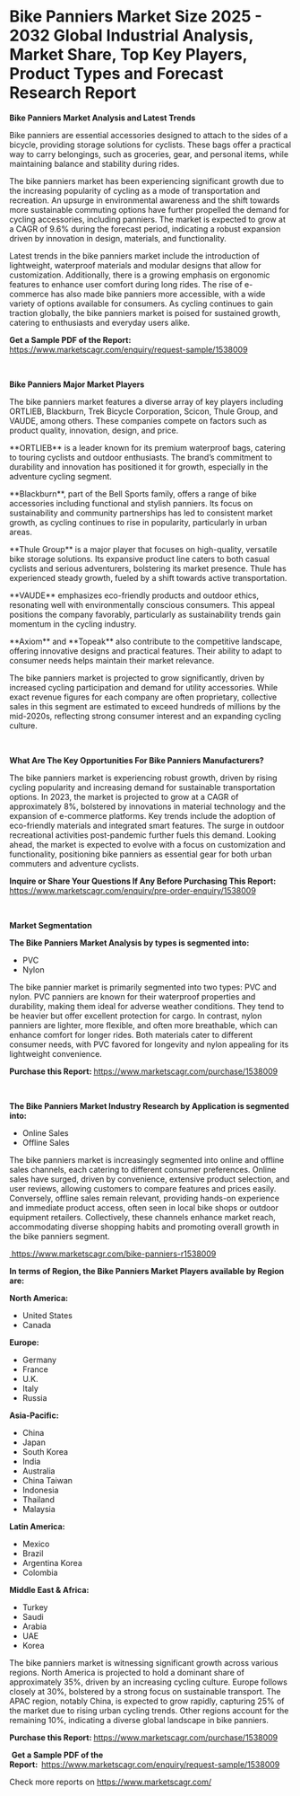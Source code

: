 <p><h1>Bike Panniers Market Size 2025 - 2032 Global Industrial Analysis, Market Share, Top Key Players, Product Types and Forecast Research Report</h1></p><p><strong>Bike Panniers Market Analysis and Latest Trends</strong></p>
<p><p>Bike panniers are essential accessories designed to attach to the sides of a bicycle, providing storage solutions for cyclists. These bags offer a practical way to carry belongings, such as groceries, gear, and personal items, while maintaining balance and stability during rides. </p><p>The bike panniers market has been experiencing significant growth due to the increasing popularity of cycling as a mode of transportation and recreation. An upsurge in environmental awareness and the shift towards more sustainable commuting options have further propelled the demand for cycling accessories, including panniers. The market is expected to grow at a CAGR of 9.6% during the forecast period, indicating a robust expansion driven by innovation in design, materials, and functionality.</p><p>Latest trends in the bike panniers market include the introduction of lightweight, waterproof materials and modular designs that allow for customization. Additionally, there is a growing emphasis on ergonomic features to enhance user comfort during long rides. The rise of e-commerce has also made bike panniers more accessible, with a wide variety of options available for consumers. As cycling continues to gain traction globally, the bike panniers market is poised for sustained growth, catering to enthusiasts and everyday users alike.</p></p>
<p><strong>Get a Sample PDF of the Report:&nbsp;</strong> <a href="https://www.marketscagr.com/enquiry/request-sample/1538009?utm_campaign=2378&utm_medium=2&utm_source=Github&utm_content=ia&utm_term=08022025&utm_id=bike-panniers">https://www.marketscagr.com/enquiry/request-sample/1538009</a></p>
<p>&nbsp;</p>
<p><strong>Bike Panniers Major Market Players</strong></p>
<p><p>The bike panniers market features a diverse array of key players including ORTLIEB, Blackburn, Trek Bicycle Corporation, Scicon, Thule Group, and VAUDE, among others. These companies compete on factors such as product quality, innovation, design, and price.</p><p>**ORTLIEB** is a leader known for its premium waterproof bags, catering to touring cyclists and outdoor enthusiasts. The brand’s commitment to durability and innovation has positioned it for growth, especially in the adventure cycling segment.</p><p>**Blackburn**, part of the Bell Sports family, offers a range of bike accessories including functional and stylish panniers. Its focus on sustainability and community partnerships has led to consistent market growth, as cycling continues to rise in popularity, particularly in urban areas.</p><p>**Thule Group** is a major player that focuses on high-quality, versatile bike storage solutions. Its expansive product line caters to both casual cyclists and serious adventurers, bolstering its market presence. Thule has experienced steady growth, fueled by a shift towards active transportation.</p><p>**VAUDE** emphasizes eco-friendly products and outdoor ethics, resonating well with environmentally conscious consumers. This appeal positions the company favorably, particularly as sustainability trends gain momentum in the cycling industry.</p><p>**Axiom** and **Topeak** also contribute to the competitive landscape, offering innovative designs and practical features. Their ability to adapt to consumer needs helps maintain their market relevance.</p><p>The bike panniers market is projected to grow significantly, driven by increased cycling participation and demand for utility accessories. While exact revenue figures for each company are often proprietary, collective sales in this segment are estimated to exceed hundreds of millions by the mid-2020s, reflecting strong consumer interest and an expanding cycling culture.</p></p>
<p>&nbsp;</p>
<p><strong>What Are The Key Opportunities For Bike Panniers Manufacturers?</strong></p>
<p><p>The bike panniers market is experiencing robust growth, driven by rising cycling popularity and increasing demand for sustainable transportation options. In 2023, the market is projected to grow at a CAGR of approximately 8%, bolstered by innovations in material technology and the expansion of e-commerce platforms. Key trends include the adoption of eco-friendly materials and integrated smart features. The surge in outdoor recreational activities post-pandemic further fuels this demand. Looking ahead, the market is expected to evolve with a focus on customization and functionality, positioning bike panniers as essential gear for both urban commuters and adventure cyclists.</p></p>
<p><strong>Inquire or Share Your Questions If Any Before Purchasing This Report:</strong> <a href="https://www.marketscagr.com/enquiry/pre-order-enquiry/1538009?utm_campaign=2378&utm_medium=2&utm_source=Github&utm_content=ia&utm_term=08022025&utm_id=bike-panniers">https://www.marketscagr.com/enquiry/pre-order-enquiry/1538009</a></p>
<p>&nbsp;</p>
<p><strong>Market Segmentation</strong></p>
<p><strong>The Bike Panniers Market Analysis by types is segmented into:</strong></p>
<p><ul><li>PVC</li><li>Nylon</li></ul></p>
<p><p>The bike pannier market is primarily segmented into two types: PVC and nylon. PVC panniers are known for their waterproof properties and durability, making them ideal for adverse weather conditions. They tend to be heavier but offer excellent protection for cargo. In contrast, nylon panniers are lighter, more flexible, and often more breathable, which can enhance comfort for longer rides. Both materials cater to different consumer needs, with PVC favored for longevity and nylon appealing for its lightweight convenience.</p></p>
<p><strong>Purchase this Report:&nbsp;</strong><a href="https://www.marketscagr.com/purchase/1538009?utm_campaign=2378&utm_medium=2&utm_source=Github&utm_content=ia&utm_term=08022025&utm_id=bike-panniers">https://www.marketscagr.com/purchase/1538009</a></p>
<p>&nbsp;</p>
<p><strong>The Bike Panniers Market Industry Research by Application is segmented into:</strong></p>
<p><ul><li>Online Sales</li><li>Offline Sales</li></ul></p>
<p><p>The bike panniers market is increasingly segmented into online and offline sales channels, each catering to different consumer preferences. Online sales have surged, driven by convenience, extensive product selection, and user reviews, allowing customers to compare features and prices easily. Conversely, offline sales remain relevant, providing hands-on experience and immediate product access, often seen in local bike shops or outdoor equipment retailers. Collectively, these channels enhance market reach, accommodating diverse shopping habits and promoting overall growth in the bike panniers segment.</p></p>
<p><a href="https://www.marketscagr.com/bike-panniers-r1538009?utm_campaign=2378&utm_medium=2&utm_source=Github&utm_content=ia&utm_term=08022025&utm_id=bike-panniers">&nbsp;https://www.marketscagr.com/bike-panniers-r1538009</a></p>
<p><strong>In terms of Region, the Bike Panniers Market Players available by Region are:</strong></p>
<p>
    <p> <strong> North America: </strong>
        <ul>
            <li>United States</li>
            <li>Canada</li>
        </ul>
        </p> 
    <p> <strong> Europe: </strong>
        <ul>
            <li>Germany</li>
            <li>France</li>
            <li>U.K.</li>
            <li>Italy</li>
            <li>Russia</li>
        </ul>
        </p> 
    <p> <strong> Asia-Pacific: </strong>
        <ul>
            <li>China</li>
            <li>Japan</li>
            <li>South Korea</li>
            <li>India</li>
            <li>Australia</li>
            <li>China Taiwan</li>
            <li>Indonesia</li>
            <li>Thailand</li>
            <li>Malaysia</li>
        </ul>
        </p> 
    <p> <strong> Latin America: </strong>
        <ul>
            <li>Mexico</li>
            <li>Brazil</li>
            <li>Argentina Korea</li>
            <li>Colombia</li>
        </ul>
        </p> 
    <p> <strong> Middle East & Africa: </strong>
        <ul>
            <li>Turkey</li>
            <li>Saudi</li>
            <li>Arabia</li>
            <li>UAE</li>
            <li>Korea</li>
        </ul>
    </p>
    </p>
<p><p>The bike panniers market is witnessing significant growth across various regions. North America is projected to hold a dominant share of approximately 35%, driven by an increasing cycling culture. Europe follows closely at 30%, bolstered by a strong focus on sustainable transport. The APAC region, notably China, is expected to grow rapidly, capturing 25% of the market due to rising urban cycling trends. Other regions account for the remaining 10%, indicating a diverse global landscape in bike panniers.</p></p>
<p><strong>Purchase this Report: </strong><a href="https://www.marketscagr.com/purchase/1538009?utm_campaign=2378&utm_medium=2&utm_source=Github&utm_content=ia&utm_term=08022025&utm_id=bike-panniers">https://www.marketscagr.com/purchase/1538009</a></p>
<p>&nbsp;<strong>Get a Sample PDF of the Report:&nbsp;&nbsp;</strong><a href="https://www.marketscagr.com/enquiry/request-sample/1538009?utm_campaign=2378&utm_medium=2&utm_source=Github&utm_content=ia&utm_term=08022025&utm_id=bike-panniers">https://www.marketscagr.com/enquiry/request-sample/1538009</a></p>
<p><strong></strong></p>
<p>Check more reports on <a href="https://www.marketscagr.com/?utm_campaign=2378&utm_medium=2&utm_source=Github&utm_content=ia&utm_term=08022025&utm_id=bike-panniers">https://www.marketscagr.com/</a></p>